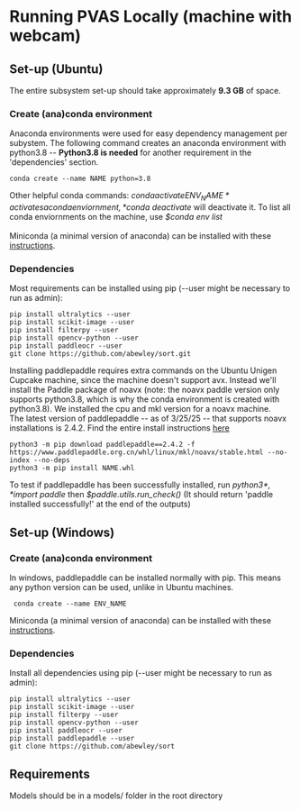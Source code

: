 # Running PVAS Locally (machine with webcam)

## Set-up (Ubuntu)
The entire subsystem set-up should take approximately **9.3 GB** of space.

### Create (ana)conda environment 
Anaconda environments were used for easy dependency management per subystem. The following command creates an anaconda environment with python3.8 -- **Python3.8 is needed** for another requirement in the 'dependencies' section.
```
conda create --name NAME python=3.8
```
Other helpful conda commands: *$conda activate ENV_NAME* activates a conda enviornment, *$conda deactivate* will deactivate it. To list all conda enviornments on the machine, use *$conda env list*</br>
</br>
Miniconda (a minimal version of anaconda) can be installed with these [instructions](https://www.anaconda.com/docs/getting-started/miniconda/install).

### Dependencies
Most requirements can be installed using pip (--user might be necessary to run as admin):
```
pip install ultralytics --user
pip install scikit-image --user
pip install filterpy --user
pip install opencv-python --user
pip install paddleocr --user
git clone https://github.com/abewley/sort.git
```
Installing paddlepaddle requires extra commands on the Ubuntu Unigen Cupcake machine, since the machine doesn't support avx. Instead we'll install the Paddle package of noavx (note: the noavx paddle version only supports python3.8, which is why the conda environment is created with python3.8). We installed the cpu and mkl version for a noavx machine. <br/>
The latest version of paddlepaddle -- as of 3/25/25 -- that supports noavx installations is 2.4.2. Find the entire install instructions [here](https://www.paddlepaddle.org.cn/documentation/docs/en/2.4/install/pip/linux-pip_en.html)
```
python3 -m pip download paddlepaddle==2.4.2 -f https://www.paddlepaddle.org.cn/whl/linux/mkl/noavx/stable.html --no-index --no-deps
python3 -m pip install NAME.whl
```
To test if paddlepaddle has been successfully installed, run *$python3*, *$import paddle* then *$paddle.utils.run_check()* (It should return 'paddle installed successfully!' at the end of the outputs)

## Set-up (Windows)

### Create (ana)conda environment 
In windows, paddlepaddle can be installed normally with pip. This means any python version can be used, unlike in Ubuntu machines.
```
 conda create --name ENV_NAME
```
Miniconda (a minimal version of anaconda) can be installed with these [instructions](https://www.anaconda.com/docs/getting-started/miniconda/install).

### Dependencies
Install all dependencies using pip (--user might be necessary to run as admin):
```
pip install ultralytics --user
pip install scikit-image --user
pip install filterpy --user
pip install opencv-python --user
pip install paddleocr --user
pip install paddlepaddle --user
git clone https://github.com/abewley/sort
```

## Requirements
Models should be in a models/ folder in the root directory <br/>
